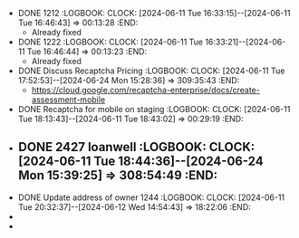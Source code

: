 - DONE 1212
  :LOGBOOK:
  CLOCK: [2024-06-11 Tue 16:33:15]--[2024-06-11 Tue 16:46:43] =>  00:13:28
  :END:
	- Already fixed
- DONE 1222
  :LOGBOOK:
  CLOCK: [2024-06-11 Tue 16:33:21]--[2024-06-11 Tue 16:46:44] =>  00:13:23
  :END:
	- Already fixed
- DONE Discuss Recaptcha Pricing
  :LOGBOOK:
  CLOCK: [2024-06-11 Tue 17:52:53]--[2024-06-24 Mon 15:28:36] =>  309:35:43
  :END:
	- https://cloud.google.com/recaptcha-enterprise/docs/create-assessment-mobile
- DONE Recaptcha for mobile on staging
  :LOGBOOK:
  CLOCK: [2024-06-11 Tue 18:13:43]--[2024-06-11 Tue 18:43:02] =>  00:29:19
  :END:
- DONE 2427  loanwell
  :LOGBOOK:
  CLOCK: [2024-06-11 Tue 18:44:36]--[2024-06-24 Mon 15:39:25] =>  308:54:49
  :END:
	-
- DONE Update address of owner 1244
  :LOGBOOK:
  CLOCK: [2024-06-11 Tue 20:32:37]--[2024-06-12 Wed 14:54:43] =>  18:22:06
  :END:
-
-